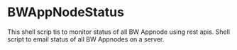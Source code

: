 # BWAppNodeStatus
This shell scrip tis to monitor status of all BW Appnode using rest apis.
Shell script to email status of all BW Appnodes on a server.  
